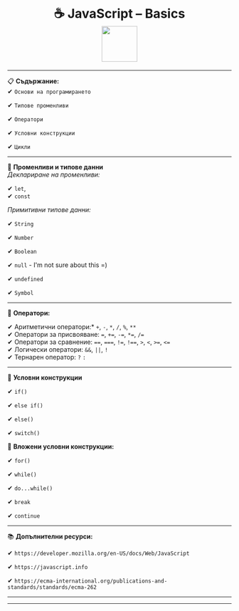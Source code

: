 <h1 align="center">
  ☕ JavaScript – Basics 
  <br>
  <img src="https://media3.giphy.com/media/v1.Y2lkPTc5MGI3NjExcHAyMzRpZmo4bzBnenowZzl6a3JzcnNqZnlwMmt2amg1dG96c3Y4eSZlcD12MV9pbnRlcm5hbF9naWZfYnlfaWQmY3Q9Zw/SvFocn0wNMx0iv2rYz/giphy.gif" width="80"> 
</h1>

----

📋 **Съдържание:**  
  ✔ `Основи на програмирането`
  
  ✔ `Типове променливи`
  
  ✔ `Оператори` 
  
  ✔ `Условни конструкции` 
  
  ✔ `Цикли`

  ---

  🎯 **Променливи и типове данни**   
          *Деклариране на променливи:*    
        
  ✔ `let`,   
  ✔ `const`  

  *Примитивни типове данни:*      

  ✔ `String` 
  
  ✔ `Number` 
  
  ✔ `Boolean`
  
  ✔ `null` - I'm not sure about this =)
  
  ✔ `undefined` 
  
  ✔ `Symbol`  
  

  ---

  🔢 **Оператори:** 
  
  ✔ Аритметични оператори:*  `+`, `-`, `*`, `/`, `%`, `**`    
  ✔ Оператори за присвояване: `=`, `+=`, `-=`, `*=`, `/=`  
  ✔ Оператори за сравнение: `==`, `===`, `!=`, `!==`, `>`, `<`, `>=`, `<=`   
  ✔ Логически оператори: `&&`, `||`, `!`   
  ✔ Тернарен оператор: `?` `:`   
    
---

🤔 **Условни конструкции** 

  ✔ `if()`
  
  ✔ `else if()`
  
  ✔ `else()`
  
  ✔ `switch()` 

🔁 **Вложени условни конструкции:** 

✔ `for()`

✔ `while()`

✔ `do...while()`

✔ `break`

✔ `continue` 

---

📚 **Допълнителни ресурси:**

✔ `https://developer.mozilla.org/en-US/docs/Web/JavaScript`

✔ `https://javascript.info`

✔ `https://ecma-international.org/publications-and-standards/standards/ecma-262`


---


---
